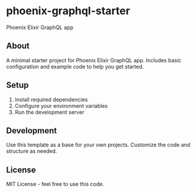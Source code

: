 # phoenix-graphql-starter

Phoenix Elixir GraphQL app

## About

A minimal starter project for Phoenix Elixir GraphQL app. Includes basic configuration and example code to help you get started.

## Setup

1. Install required dependencies
2. Configure your environment variables
3. Run the development server

## Development

Use this template as a base for your own projects. Customize the code and structure as needed.

## License

MIT License - feel free to use this code.

